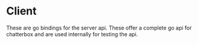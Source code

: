 Client
======

These are go bindings for the server api. These offer a complete go api for
chatterbox and are used internally for testing the api.
